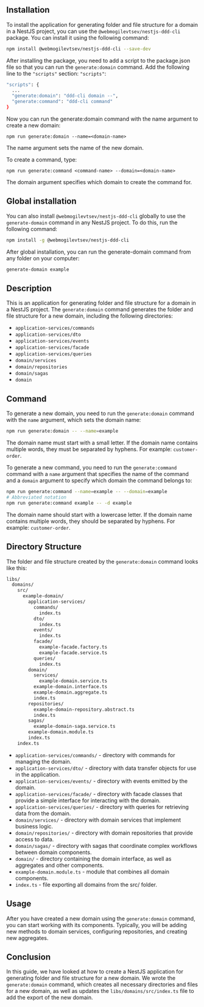 ## Installation
To install the application for generating folder and file structure for a domain in a NestJS project, you can use the `@webmogilevtsev/nestjs-ddd-cli` package. You can install it using the following command:
```bash
npm install @webmogilevtsev/nestjs-ddd-cli --save-dev
```
After installing the package, you need to add a script to the package.json file so that you can run the `generate:domain` command. Add the following line to the `"scripts"` section:
`"scripts"`:
```bash
"scripts": {
  ...
  "generate:domain": "ddd-cli domain --",
  "generate:command": "ddd-cli command"
}

```
Now you can run the generate:domain command with the name argument to create a new domain:
```
npm run generate:domain --name=<domain-name>
```
The name argument sets the name of the new domain.

To create a command, type:
```
npm run generate:command <command-name> --domain=<domain-name>
```
The domain argument specifies which domain to create the command for.

## Global installation
You can also install `@webmogilevtsev/nestjs-ddd-cli` globally to use the `generate-domain` command in any NestJS project. To do this, run the following command:
```bash
npm install -g @webmogilevtsev/nestjs-ddd-cli
```
After global installation, you can run the generate-domain command from any folder on your computer:
```bash
generate-domain example
```

## Description

This is an application for generating folder and file structure for a domain in a NestJS project. The `generate:domain` command generates the folder and file structure for a new domain, including the following directories:

- `application-services/commands`
- `application-services/dto`
- `application-services/events`
- `application-services/facade`
- `application-services/queries`
- `domain/services`
- `domain/repositories`
- `domain/sagas`
- `domain`

## Command

To generate a new domain, you need to run the `generate:domain` command with the `name` argument, which sets the domain name:
```bash
npm run generate:domain -- --name=example
```

The domain name must start with a small letter. If the domain name contains multiple words, they must be separated by hyphens. For example: `customer-order`.

To generate a new command, you need to run the `generate:command` command with a `name` argument that specifies the name of the command and a `domain` argument to specify which domain the command belongs to:
```bash
npm run generate:command --name=example -- --domain=example
# Abbreviated notation
npm run generate:command example -- -d example
```

The domain name should start with a lowercase letter. If the domain name contains multiple words, they should be separated by hyphens. For example: `customer-order`.

## Directory Structure

The folder and file structure created by the `generate:domain` command looks like this:
```bash
libs/
  domains/
    src/
      example-domain/
        application-services/
          commands/
            index.ts
          dto/
            index.ts
          events/
            index.ts
          facade/
            example-facade.factory.ts
            example-facade.service.ts
          queries/
            index.ts
        domain/
          services/
            example-domain.service.ts
          example-domain.interface.ts
          example-domain.aggregate.ts
          index.ts
        repositories/
          example-domain-repository.abstract.ts
          index.ts
        sagas/
          example-domain-saga.service.ts
        example-domain.module.ts
        index.ts
    index.ts
```
- `application-services/commands/` - directory with commands for managing the domain.
- `application-services/dto/` - directory with data transfer objects for use in the application.
- `application-services/events/` - directory with events emitted by the domain.
- `application-services/facade/` - directory with facade classes that provide a simple interface for interacting with the domain.
- `application-services/queries/` - directory with queries for retrieving data from the domain.
- `domain/services/` - directory with domain services that implement business logic.
- `domain/repositories/` - directory with domain repositories that provide access to data.
- `domain/sagas/` - directory with sagas that coordinate complex workflows between domain components.
- `domain/` - directory containing the domain interface, as well as aggregates and other components.
- `example-domain.module.ts` - module that combines all domain components.
- `index.ts` - file exporting all domains from the src/ folder.

## Usage
After you have created a new domain using the `generate:domain` command, you can start working with its components. Typically, you will be adding new methods to domain services, configuring repositories, and creating new aggregates.

## Conclusion
In this guide, we have looked at how to create a NestJS application for generating folder and file structure for a new domain. We wrote the `generate:domain` command, which creates all necessary directories and files for a new domain, as well as updates the `libs/domains/src/index.ts` file to add the export of the new domain.